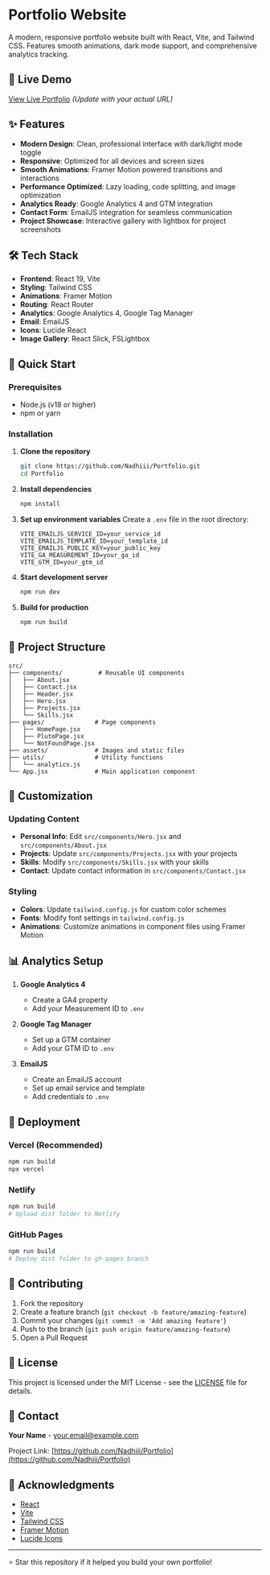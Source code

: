 # Portfolio Website

A modern, responsive portfolio website built with React, Vite, and Tailwind CSS. Features smooth animations, dark mode support, and comprehensive analytics tracking.

## 🚀 Live Demo

[View Live Portfolio](https://your-portfolio-url.com) _(Update with your actual URL)_

## ✨ Features

- **Modern Design**: Clean, professional interface with dark/light mode toggle
- **Responsive**: Optimized for all devices and screen sizes
- **Smooth Animations**: Framer Motion powered transitions and interactions
- **Performance Optimized**: Lazy loading, code splitting, and image optimization
- **Analytics Ready**: Google Analytics 4 and GTM integration
- **Contact Form**: EmailJS integration for seamless communication
- **Project Showcase**: Interactive gallery with lightbox for project screenshots

## 🛠️ Tech Stack

- **Frontend**: React 19, Vite
- **Styling**: Tailwind CSS
- **Animations**: Framer Motion
- **Routing**: React Router
- **Analytics**: Google Analytics 4, Google Tag Manager
- **Email**: EmailJS
- **Icons**: Lucide React
- **Image Gallery**: React Slick, FSLightbox

## 🚀 Quick Start

### Prerequisites

- Node.js (v18 or higher)
- npm or yarn

### Installation

1. **Clone the repository**
   ```bash
   git clone https://github.com/Nadhiii/Portfolio.git
   cd Portfolio
   ```

2. **Install dependencies**
   ```bash
   npm install
   ```

3. **Set up environment variables**
   Create a `.env` file in the root directory:
   ```env
   VITE_EMAILJS_SERVICE_ID=your_service_id
   VITE_EMAILJS_TEMPLATE_ID=your_template_id
   VITE_EMAILJS_PUBLIC_KEY=your_public_key
   VITE_GA_MEASUREMENT_ID=your_ga_id
   VITE_GTM_ID=your_gtm_id
   ```

4. **Start development server**
   ```bash
   npm run dev
   ```

5. **Build for production**
   ```bash
   npm run build
   ```

## 📁 Project Structure

```
src/
├── components/          # Reusable UI components
│   ├── About.jsx
│   ├── Contact.jsx
│   ├── Header.jsx
│   ├── Hero.jsx
│   ├── Projects.jsx
│   └── Skills.jsx
├── pages/              # Page components
│   ├── HomePage.jsx
│   ├── PlutoPage.jsx
│   └── NotFoundPage.jsx
├── assets/             # Images and static files
├── utils/              # Utility functions
│   └── analytics.js
└── App.jsx             # Main application component
```

## 🎨 Customization

### Updating Content
- **Personal Info**: Edit `src/components/Hero.jsx` and `src/components/About.jsx`
- **Projects**: Update `src/components/Projects.jsx` with your projects
- **Skills**: Modify `src/components/Skills.jsx` with your skills
- **Contact**: Update contact information in `src/components/Contact.jsx`

### Styling
- **Colors**: Update `tailwind.config.js` for custom color schemes
- **Fonts**: Modify font settings in `tailwind.config.js`
- **Animations**: Customize animations in component files using Framer Motion

## 📊 Analytics Setup

1. **Google Analytics 4**
   - Create a GA4 property
   - Add your Measurement ID to `.env`

2. **Google Tag Manager**
   - Set up a GTM container
   - Add your GTM ID to `.env`

3. **EmailJS**
   - Create an EmailJS account
   - Set up email service and template
   - Add credentials to `.env`

## 🚀 Deployment

### Vercel (Recommended)
```bash
npm run build
npx vercel
```

### Netlify
```bash
npm run build
# Upload dist folder to Netlify
```

### GitHub Pages
```bash
npm run build
# Deploy dist folder to gh-pages branch
```

## 🤝 Contributing

1. Fork the repository
2. Create a feature branch (`git checkout -b feature/amazing-feature`)
3. Commit your changes (`git commit -m 'Add amazing feature'`)
4. Push to the branch (`git push origin feature/amazing-feature`)
5. Open a Pull Request

## 📝 License

This project is licensed under the MIT License - see the [LICENSE](LICENSE) file for details.

## 📧 Contact

**Your Name** - [your.email@example.com](mailto:your.email@example.com)

Project Link: [https://github.com/Nadhiii/Portfolio](https://github.com/Nadhiii/Portfolio)

## 🙏 Acknowledgments

- [React](https://reactjs.org/)
- [Vite](https://vitejs.dev/)
- [Tailwind CSS](https://tailwindcss.com/)
- [Framer Motion](https://www.framer.com/motion/)
- [Lucide Icons](https://lucide.dev/)

---

⭐ Star this repository if it helped you build your own portfolio!
